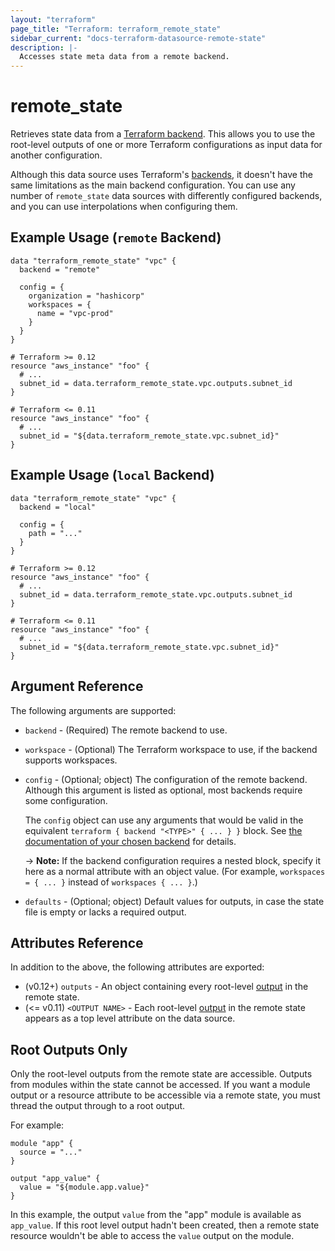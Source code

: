 ```yaml
---
layout: "terraform"
page_title: "Terraform: terraform_remote_state"
sidebar_current: "docs-terraform-datasource-remote-state"
description: |-
  Accesses state meta data from a remote backend.
---
```


# remote_state

[backends]: /docs/backends/index.html

Retrieves state data from a [Terraform backend][backends]. This allows you to
use the root-level outputs of one or more Terraform configurations as input data
for another configuration.

Although this data source uses Terraform's [backends][], it doesn't have the
same limitations as the main backend configuration. You can use any number of
`remote_state` data sources with differently configured backends, and you can
use interpolations when configuring them.

## Example Usage (`remote` Backend)

```hcl
data "terraform_remote_state" "vpc" {
  backend = "remote"

  config = {
    organization = "hashicorp"
    workspaces = {
      name = "vpc-prod"
    }
  }
}

# Terraform >= 0.12
resource "aws_instance" "foo" {
  # ...
  subnet_id = data.terraform_remote_state.vpc.outputs.subnet_id
}

# Terraform <= 0.11
resource "aws_instance" "foo" {
  # ...
  subnet_id = "${data.terraform_remote_state.vpc.subnet_id}"
}
```

## Example Usage (`local` Backend)

```hcl
data "terraform_remote_state" "vpc" {
  backend = "local"

  config = {
    path = "..."
  }
}

# Terraform >= 0.12
resource "aws_instance" "foo" {
  # ...
  subnet_id = data.terraform_remote_state.vpc.outputs.subnet_id
}

# Terraform <= 0.11
resource "aws_instance" "foo" {
  # ...
  subnet_id = "${data.terraform_remote_state.vpc.subnet_id}"
}
```

## Argument Reference

The following arguments are supported:

* `backend` - (Required) The remote backend to use.
* `workspace` - (Optional) The Terraform workspace to use, if the backend
  supports workspaces.
* `config` - (Optional; object) The configuration of the remote backend.
  Although this argument is listed as optional, most backends require
  some configuration.

    The `config` object can use any arguments that would be valid in the
    equivalent `terraform { backend "<TYPE>" { ... } }` block. See
    [the documentation of your chosen backend](/docs/backends/types/index.html)
    for details.

    -> **Note:** If the backend configuration requires a nested block, specify
    it here as a normal attribute with an object value. (For example,
    `workspaces = { ... }` instead of `workspaces { ... }`.)
* `defaults` - (Optional; object) Default values for outputs, in case the state
  file is empty or lacks a required output.

## Attributes Reference

In addition to the above, the following attributes are exported:

* (v0.12+) `outputs` - An object containing every root-level
  [output](/docs/configuration/outputs.html) in the remote state.
* (<= v0.11) `<OUTPUT NAME>` - Each root-level [output](/docs/configuration/outputs.html)
  in the remote state appears as a top level attribute on the data source.

## Root Outputs Only

Only the root-level outputs from the remote state are accessible. Outputs from
modules within the state cannot be accessed. If you want a module output or a
resource attribute to be accessible via a remote state, you must thread the
output through to a root output.

For example:

```hcl
module "app" {
  source = "..."
}

output "app_value" {
  value = "${module.app.value}"
}
```

In this example, the output `value` from the "app" module is available as
`app_value`. If this root level output hadn't been created, then a remote state
resource wouldn't be able to access the `value` output on the module.
